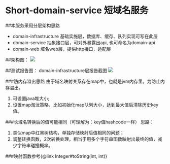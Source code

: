 # Short-domain-service 短域名服务

##本服务采用分层架构思路
- domain-infrastructure 基础实施层，数据库、缓存、队列实现可写在此层
- domain-service 抽象接口层，可对外暴露出api, 也可命名为domain-api
- domain-web 域名web层，提供http接口，适配层

##架构图：
![](https://files.mdnice.com/user/15983/1353fea3-cc98-43cf-9f14-d31ebaeddc1f.png)

##测试报告图：
domain-infrastructure层报告截图
![](https://files.mdnice.com/user/15983/5f302552-7450-454b-963a-582d8495ff6f.png)


###防内存溢出思路
由于域名映射关系存在map中，也就是jvm内存里。为防止内存溢出。
1. 可设置java堆大小;
2. 设置map淘汰策略，比如初始化map队列大小，达到最大值后清除历史key值。

###长域名转换后的值可能相同（可理解为：key值hashcode一样）
思路：
1. 类似map中红黑树结构，单独存储映射后值相同的问题；
2. 调整转换函数，2次转换处理，相当于用多个字符串函数映射出最终的值，减少字符串碰撞概率。
             
###映射函数参考{@link Integer#toString(int, int)}